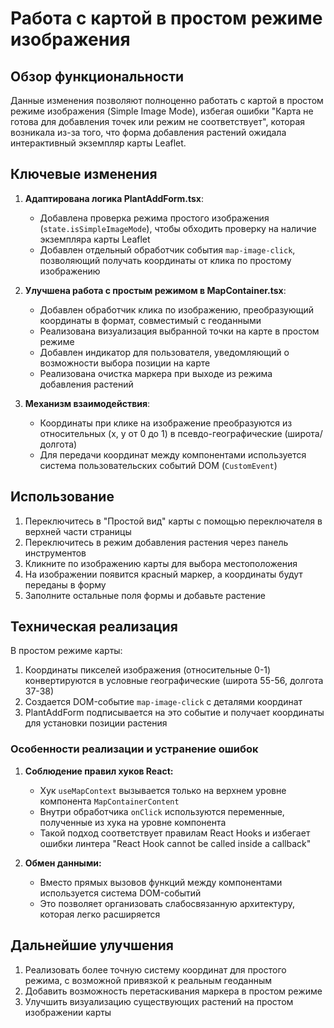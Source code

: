 # Работа с картой в простом режиме изображения

## Обзор функциональности

Данные изменения позволяют полноценно работать с картой в простом режиме изображения (Simple Image Mode), избегая ошибки "Карта не готова для добавления точек или режим не соответствует", которая возникала из-за того, что форма добавления растений ожидала интерактивный экземпляр карты Leaflet.

## Ключевые изменения

1. **Адаптирована логика PlantAddForm.tsx**:

   - Добавлена проверка режима простого изображения (`state.isSimpleImageMode`), чтобы обходить проверку на наличие экземпляра карты Leaflet
   - Добавлен отдельный обработчик события `map-image-click`, позволяющий получать координаты от клика по простому изображению

2. **Улучшена работа с простым режимом в MapContainer.tsx**:

   - Добавлен обработчик клика по изображению, преобразующий координаты в формат, совместимый с геоданными
   - Реализована визуализация выбранной точки на карте в простом режиме
   - Добавлен индикатор для пользователя, уведомляющий о возможности выбора позиции на карте
   - Реализована очистка маркера при выходе из режима добавления растений

3. **Механизм взаимодействия**:
   - Координаты при клике на изображение преобразуются из относительных (x, y от 0 до 1) в псевдо-географические (широта/долгота)
   - Для передачи координат между компонентами используется система пользовательских событий DOM (`CustomEvent`)

## Использование

1. Переключитесь в "Простой вид" карты с помощью переключателя в верхней части страницы
2. Переключитесь в режим добавления растения через панель инструментов
3. Кликните по изображению карты для выбора местоположения
4. На изображении появится красный маркер, а координаты будут переданы в форму
5. Заполните остальные поля формы и добавьте растение

## Техническая реализация

В простом режиме карты:

1. Координаты пикселей изображения (относительные 0-1) конвертируются в условные географические (широта 55-56, долгота 37-38)
2. Создается DOM-событие `map-image-click` с деталями координат
3. PlantAddForm подписывается на это событие и получает координаты для установки позиции растения

### Особенности реализации и устранение ошибок

1. **Соблюдение правил хуков React:**

   - Хук `useMapContext` вызывается только на верхнем уровне компонента `MapContainerContent`
   - Внутри обработчика `onClick` используются переменные, полученные из хука на уровне компонента
   - Такой подход соответствует правилам React Hooks и избегает ошибки линтера "React Hook cannot be called inside a callback"

2. **Обмен данными:**
   - Вместо прямых вызовов функций между компонентами используется система DOM-событий
   - Это позволяет организовать слабосвязанную архитектуру, которая легко расширяется

## Дальнейшие улучшения

1. Реализовать более точную систему координат для простого режима, с возможной привязкой к реальным геоданным
2. Добавить возможность перетаскивания маркера в простом режиме
3. Улучшить визуализацию существующих растений на простом изображении карты
